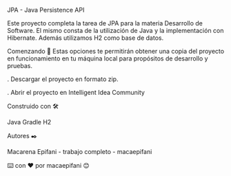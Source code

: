 JPA - Java Persistence API

Este proyecto completa la tarea de JPA para la materia Desarrollo de Software. El mismo consta de la utilización de Java y la implementación con Hibernate. Además utilizamos H2 como base de datos.

Comenzando 🚀 Estas opciones te permitirán obtener una copia del proyecto en funcionamiento en tu máquina local para propósitos de desarrollo y pruebas.

. Descargar el proyecto en formato zip.

. Abrir el proyecto en Intelligent Idea Community

Construido con 🛠️

Java
Gradle
H2

Autores ✒️

Macarena Epifani - trabajo completo - macaepifani

⌨️ con ❤️ por macaepifani 😊

